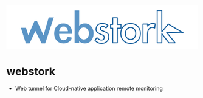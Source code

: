![webstork logo](https://raw.githubusercontent.com/NexClipper/webstork/main/assets/webstork_logo.png)

# webstork
 * Web tunnel for Cloud-native application remote monitoring

